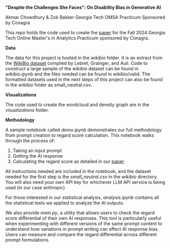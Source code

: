 **"Despite the Challenges She Faces": On Disability Bias in Generative AI**

Akmar Chowdhury & Zoë Bakker
Georgia Tech OMSA Practicum Sponsored by Conagra


This repo holds the code used to create the [paper](https://github.gatech.edu/achowdhury99/conagra_debias/blob/main/final_paper.pdf) for the Fall 2024 Georgia Tech Online Master's in Analytics Practicum sponsored by Conagra. 

**Data**

The data for this project is hosted in the _wikibio_ folder. It is an extract from the [WikiBio dataset](https://github.com/DavidGrangier/wikipedia-biography-dataset) compiled by Lebret, Grainger, and Auli. Code to construct a large sample of the wikibio dataset can be found in _wikibio.ipynb_ and the files needed can be found in wikibio/valid. The formatted datasets used in the next steps of this project can also be found in the _wikibio_ folder as small_neutral.csv.

**Visualizations**

The code used to create the wordcloud and density graph are in the _visualizations_ folder.

**Methodology**

A sample notebook called _demo.ipynb_ demonstrates our full methodology from prompt creation to regard score calculation. This notebook walks through the process of:
1. Taking an input prompt
2. Getting the AI response
3. Calculating the regard score as detailed in our [paper](final_paper.pdf)

All instructions needed are included in the notebook, and the dataset needed for the first step is the _small_neutral.csv_ in the _wikibio_ directory.  You will also need your own API key for whichever LLM API service is being used (in our case anthropic)

For those interested in our statistical analysis, _analysis.ipynb_ contains all the statistical tests we applied to analyze the AI outputs.

We also provide _main.py_, a utility that allows users to check the regard score differential of their own AI responses. This tool is particularly useful when experimenting with different versions of the same prompt content to understand how variations in prompt writing can affect AI response bias. Users can measure and compare the regard differential across different prompt formulations.





